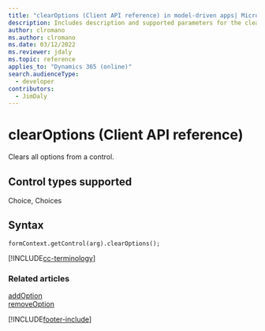 ```yaml
---
title: "clearOptions (Client API reference) in model-driven apps| MicrosoftDocs"
description: Includes description and supported parameters for the clearOptions method.
author: clromano
ms.author: clromano
ms.date: 03/12/2022
ms.reviewer: jdaly
ms.topic: reference
applies_to: "Dynamics 365 (online)"
search.audienceType: 
  - developer
contributors:
  - JimDaly
---
```

# clearOptions (Client API reference)

Clears all options from a control. 

## Control types supported

Choice, Choices

## Syntax

`formContext.getControl(arg).clearOptions();`

[!INCLUDE[cc-terminology](../../../../data-platform/includes/cc-terminology.md)]

### Related articles

[addOption](addOption.md)   
[removeOption](removeOption.md)

[!INCLUDE[footer-include](../../../../../includes/footer-banner.md)]
